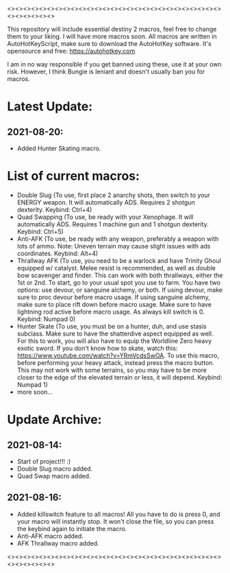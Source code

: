 <><><><><><><><><><><><><><><><><><><><><><><><><><><><><><><><><>

This repository will include essential destiny 2 macros, feel free to change them to your liking.
I will have more macros soon.
All macros are written in AutoHotKeyScript, make sure to download the AutoHotKey software. It's opensource and free: https://autohotkey.com

I am in no way responsible if you get banned using these, use it at your own risk. However, I think Bungie is leniant and doesn't usually ban you for macros.

# Latest Update:
## 2021-08-20: 
- Added Hunter Skating macro.

# List of current macros:
- Double Slug (To use, first place 2 anarchy shots, then switch to your ENERGY weapon. It will automatically ADS. Requires 2 shotgun dexterity. Keybind: Ctrl+4)
- Quad Swapping (To use, be ready with your Xenophage. It will automatically ADS. Requires 1 machine gun and 1 shotgun dexterity. Keybind: Ctrl+5)
- Anti-AFK (To use, be ready with any weapon, preferably a weapon with lots of ammo. Note: Uneven terrain may cause slight issues with ads coordinates. Keybind: Alt+4)
- Thrallway AFK (To use, you need to be a warlock and have Trinity Ghoul equipped w/ catalyst. Melee resist is recommended, as well as double bow scavenger and finder. This can work with both thrallways, either the 1st or 2nd. To start, go to your usual spot you use to farm. You have two options: use devour, or sanguine alchemy, or both. If using devour, make sure to proc devour before macro usage. If using sanguine alchemy, make sure to place rift down before macro usage. Make sure to have lightning rod active before macro usage. As always kill switch is 0. Keybind: Numpad 0)
- Hunter Skate (To use, you must be on a hunter, duh, and use stasis subclass. Make sure to have the shatterdive aspect equipped as well. For this to work, you will also have to equip the Worldline Zero heavy exotic sword. If you don't know how to skate, watch this: https://www.youtube.com/watch?v=YRmVcdsSwOA. To use this macro, before performing your heavy attack, instead press the macro button. This may not work with some terrains, so you may have to be more closer to the edge of the elevated terrain or less, it will depend. Keybind: Numpad 1)
- more soon...

# Update Archive:
## 2021-08-14:
- Start of project!!! :)
- Double Slug macro added.
- Quad Swap macro added.

## 2021-08-16:
- Added killswitch feature to all macros! All you have to do is press 0, and your macro will instantly stop. It won't close the file, so you can press the keybind again to initiate the macro. 
- Anti-AFK macro added. 
- AFK Thrallway macro added.

<><><><><><><><><><><><><><><><><><><><><><><><><><><><><><><><><>
